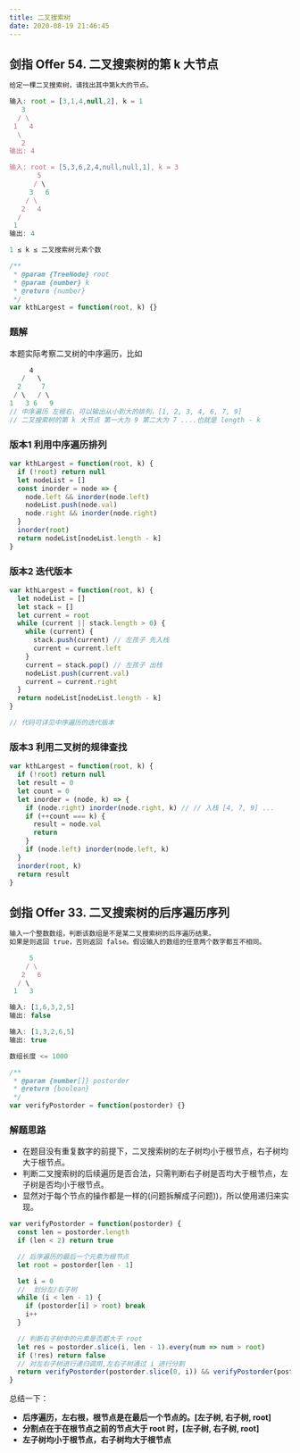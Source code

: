 ```yaml
---
title: 二叉搜索树
date: 2020-08-19 21:46:45
---
```


## 剑指 Offer 54. 二叉搜索树的第 k 大节点

```js
给定一棵二叉搜索树，请找出其中第k大的节点。

输入: root = [3,1,4,null,2], k = 1
   3
  / \
 1   4
  \
   2
输出: 4

输入: root = [5,3,6,2,4,null,null,1], k = 3
       5
      / \
     3   6
    / \
   2   4
  /
 1
输出: 4

1 ≤ k ≤ 二叉搜索树元素个数

/**
 * @param {TreeNode} root
 * @param {number} k
 * @return {number}
 */
var kthLargest = function(root, k) {}
```

<h3>题解</h3>

本题实际考察二叉树的中序遍历，比如

```js
     4
   /   \
  2     7
 / \   / \
1   3 6   9
// 中序遍历 左根右，可以输出从小到大的排列，[1, 2, 3, 4, 6, 7, 9]
// 二叉搜索树的第 k 大节点 第一大为 9 第二大为 7 ....也就是 length - k
```

<h3>版本1 利用中序遍历排列</h3>

```js
var kthLargest = function(root, k) {
  if (!root) return null
  let nodeList = []
  const inorder = node => {
    node.left && inorder(node.left)
    nodeList.push(node.val)
    node.right && inorder(node.right)
  }
  inorder(root)
  return nodeList[nodeList.length - k]
}
```

<h3>版本2 迭代版本</h3>

```js
var kthLargest = function(root, k) {
  let nodeList = []
  let stack = []
  let current = root
  while (current || stack.length > 0) {
    while (current) {
      stack.push(current) // 左孩子 先入栈
      current = current.left
    }
    current = stack.pop() // 左孩子 出栈
    nodeList.push(current.val)
    current = current.right
  }
  return nodeList[nodeList.length - k]
}

// 代码可详见中序遍历的迭代版本
```

<h3>版本3 利用二叉树的规律查找</h3>

```js
var kthLargest = function(root, k) {
  if (!root) return null
  let result = 0
  let count = 0
  let inorder = (node, k) => {
    if (node.right) inorder(node.right, k) // // 入栈 [4, 7, 9] ...
    if (++count === k) {
      result = node.val
      return
    }
    if (node.left) inorder(node.left, k)
  }
  inorder(root, k)
  return result
}
```

## 剑指 Offer 33. 二叉搜索树的后序遍历序列

```js
输入一个整数数组，判断该数组是不是某二叉搜索树的后序遍历结果。
如果是则返回 true，否则返回 false。假设输入的数组的任意两个数字都互不相同。

     5
    / \
   2   6
  / \
 1   3

输入: [1,6,3,2,5]
输出: false

输入: [1,3,2,6,5]
输出: true

数组长度 <= 1000

/**
 * @param {number[]} postorder
 * @return {boolean}
 */
var verifyPostorder = function(postorder) {}
```

<h3>解题思路</h3>

- 在题目没有重复数字的前提下，二叉搜索树的左子树均小于根节点，右子树均大于根节点。
- 判断二叉搜索树的后续遍历是否合法，只需判断右子树是否均大于根节点，左子树是否均小于根节点。
- 显然对于每个节点的操作都是一样的(问题拆解成子问题))，所以使用递归来实现。

```js
var verifyPostorder = function(postorder) {
  const len = postorder.length
  if (len < 2) return true

  // 后序遍历的最后一个元素为根节点
  let root = postorder[len - 1]

  let i = 0
  //  划分左/右子树
  while (i < len - 1) {
    if (postorder[i] > root) break
    i++
  }

  // 判断右子树中的元素是否都大于 root
  let res = postorder.slice(i, len - 1).every(num => num > root)
  if (!res) return false
  // 对左右子树进行递归调用,左右子树通过 i 进行分割
  return verifyPostorder(postorder.slice(0, i)) && verifyPostorder(postorder.slice(i, len - 1))
}
```

<span class='mgreen'>总结一下：</span>

- **后序遍历，左右根，根节点是在最后一个节点的。[左子树, 右子树, root]**
- **分割点在于在根节点之前的节点大于 root 时，[左子树, 右子树, root]**
- **左子树均小于根节点，右子树均大于根节点**
